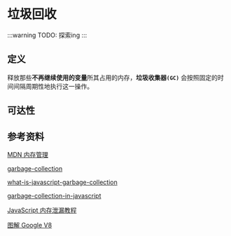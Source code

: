 # 垃圾回收

:::warning
TODO: 探索ing
:::

## 定义

释放那些**不再继续使用的变量**所其占用的内存，**垃圾收集器`(GC)`** 会按照固定的时间间隔周期性地执行这一操作。

## 可达性

## 参考资料

[MDN 内存管理](https://developer.mozilla.org/en-US/docs/Web/JavaScript/Memory_Management)

[garbage-collection](https://javascript.info/garbage-collection)

[what-is-javascript-garbage-collection](https://stackoverflow.com/questions/864516/what-is-javascript-garbage-collection)

[garbage-collection-in-javascript](https://dev.to/abhilashiam/garbage-collection-in-javascript-126a)

[JavaScript 内存泄漏教程](http://www.ruanyifeng.com/blog/2017/04/memory-leak.html)

[图解 Google V8](https://time.geekbang.org/column/intro/100048001)

